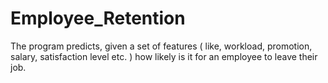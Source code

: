 # Employee_Retention
The program predicts, given a set of features ( like, workload, promotion, salary, satisfaction level etc. ) how likely is it for an employee to leave their job. 
